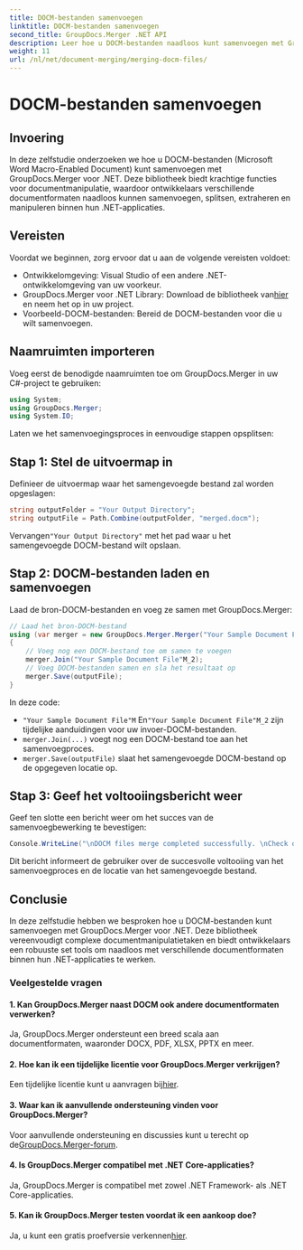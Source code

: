 ```yaml
---
title: DOCM-bestanden samenvoegen
linktitle: DOCM-bestanden samenvoegen
second_title: GroupDocs.Merger .NET API
description: Leer hoe u DOCM-bestanden naadloos kunt samenvoegen met GroupDocs.Merger voor .NET. Eenvoudige en efficiënte documentmanipulatie voor .NET-toepassingen.
weight: 11
url: /nl/net/document-merging/merging-docm-files/
---
```


# DOCM-bestanden samenvoegen

## Invoering
In deze zelfstudie onderzoeken we hoe u DOCM-bestanden (Microsoft Word Macro-Enabled Document) kunt samenvoegen met GroupDocs.Merger voor .NET. Deze bibliotheek biedt krachtige functies voor documentmanipulatie, waardoor ontwikkelaars verschillende documentformaten naadloos kunnen samenvoegen, splitsen, extraheren en manipuleren binnen hun .NET-applicaties.
## Vereisten
Voordat we beginnen, zorg ervoor dat u aan de volgende vereisten voldoet:
- Ontwikkelomgeving: Visual Studio of een andere .NET-ontwikkelomgeving van uw voorkeur.
-  GroupDocs.Merger voor .NET Library: Download de bibliotheek van[hier](https://releases.groupdocs.com/merger/net/) en neem het op in uw project.
- Voorbeeld-DOCM-bestanden: Bereid de DOCM-bestanden voor die u wilt samenvoegen.
  

## Naamruimten importeren
Voeg eerst de benodigde naamruimten toe om GroupDocs.Merger in uw C#-project te gebruiken:
```csharp
using System; 
using GroupDocs.Merger;
using System.IO;
```

Laten we het samenvoegingsproces in eenvoudige stappen opsplitsen:
## Stap 1: Stel de uitvoermap in
Definieer de uitvoermap waar het samengevoegde bestand zal worden opgeslagen:
```csharp
string outputFolder = "Your Output Directory";
string outputFile = Path.Combine(outputFolder, "merged.docm");
```
 Vervangen`"Your Output Directory"` met het pad waar u het samengevoegde DOCM-bestand wilt opslaan.
## Stap 2: DOCM-bestanden laden en samenvoegen
Laad de bron-DOCM-bestanden en voeg ze samen met GroupDocs.Merger:
```csharp
// Laad het bron-DOCM-bestand
using (var merger = new GroupDocs.Merger.Merger("Your Sample Document File"M))
{
    // Voeg nog een DOCM-bestand toe om samen te voegen
    merger.Join("Your Sample Document File"M_2);
    // Voeg DOCM-bestanden samen en sla het resultaat op
    merger.Save(outputFile);
}
```
In deze code:
- `"Your Sample Document File"M` En`"Your Sample Document File"M_2` zijn tijdelijke aanduidingen voor uw invoer-DOCM-bestanden.
- `merger.Join(...)` voegt nog een DOCM-bestand toe aan het samenvoegproces.
- `merger.Save(outputFile)` slaat het samengevoegde DOCM-bestand op de opgegeven locatie op.
## Stap 3: Geef het voltooiingsbericht weer
Geef ten slotte een bericht weer om het succes van de samenvoegbewerking te bevestigen:
```csharp
Console.WriteLine("\nDOCM files merge completed successfully. \nCheck output in {0}", outputFolder);
```
Dit bericht informeert de gebruiker over de succesvolle voltooiing van het samenvoegproces en de locatie van het samengevoegde bestand.

## Conclusie
In deze zelfstudie hebben we besproken hoe u DOCM-bestanden kunt samenvoegen met GroupDocs.Merger voor .NET. Deze bibliotheek vereenvoudigt complexe documentmanipulatietaken en biedt ontwikkelaars een robuuste set tools om naadloos met verschillende documentformaten binnen hun .NET-applicaties te werken.

### Veelgestelde vragen
#### 1. Kan GroupDocs.Merger naast DOCM ook andere documentformaten verwerken?
Ja, GroupDocs.Merger ondersteunt een breed scala aan documentformaten, waaronder DOCX, PDF, XLSX, PPTX en meer.
#### 2. Hoe kan ik een tijdelijke licentie voor GroupDocs.Merger verkrijgen?
 Een tijdelijke licentie kunt u aanvragen bij[hier](https://purchase.groupdocs.com/temporary-license/).
#### 3. Waar kan ik aanvullende ondersteuning vinden voor GroupDocs.Merger?
 Voor aanvullende ondersteuning en discussies kunt u terecht op de[GroupDocs.Merger-forum](https://forum.groupdocs.com/c/merger/32).
#### 4. Is GroupDocs.Merger compatibel met .NET Core-applicaties?
Ja, GroupDocs.Merger is compatibel met zowel .NET Framework- als .NET Core-applicaties.
#### 5. Kan ik GroupDocs.Merger testen voordat ik een aankoop doe?
 Ja, u kunt een gratis proefversie verkennen[hier](https://releases.groupdocs.com/).